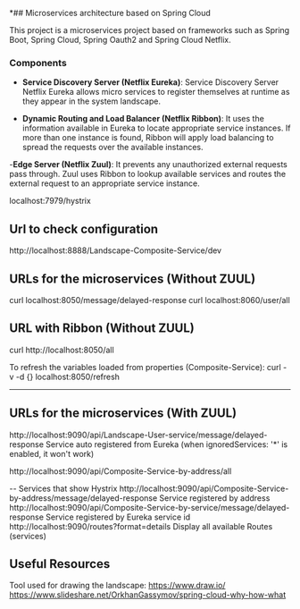 *## Microservices architecture based on Spring Cloud

This project is a microservices project based on frameworks such as Spring Boot, Spring Cloud, Spring Oauth2 and Spring Cloud Netflix.

### Components

- **Service Discovery Server (Netflix Eureka)**: Service Discovery Server Netflix Eureka allows micro services to register themselves at runtime as they appear in the system landscape.

- **Dynamic Routing and Load Balancer (Netflix Ribbon)**: It uses the information available in Eureka to locate appropriate service instances. If more than one instance is found, Ribbon will apply load balancing to spread the requests over the available instances.

-**Edge Server (Netflix Zuul)**: It prevents any unauthorized external requests pass through. Zuul uses Ribbon to lookup available services and routes the external request to an appropriate service instance.

localhost:7979/hystrix

## Url to check configuration
http://localhost:8888/Landscape-Composite-Service/dev

URLs for the microservices (Without ZUUL)
---------------------------
curl localhost:8050/message/delayed-response
curl localhost:8060/user/all

## URL with Ribbon (Without ZUUL)
curl http://localhost:8050/all

To refresh the variables loaded from properties (Composite-Service):
curl -v -d {} localhost:8050/refresh


----------------------------------------------
URLs for the microservices (With ZUUL)
------------------------------------------
http://localhost:9090/api/Landscape-User-service/message/delayed-response	Service auto registered from Eureka (when ignoredServices: '*' is enabled, it won't work)

http://localhost:9090/api/Composite-Service-by-address/all



-- Services that show Hystrix
http://localhost:9090/api/Composite-Service-by-address/message/delayed-response	Service registered by address
http://localhost:9090/api/Composite-Service-by-service/message/delayed-response	Service registered by Eureka service id
http://localhost:9090/routes?format=details 								Display all available Routes (services)


Useful Resources
------------------------------------
Tool used for drawing the landscape: https://www.draw.io/
https://www.slideshare.net/OrkhanGassymov/spring-cloud-why-how-what